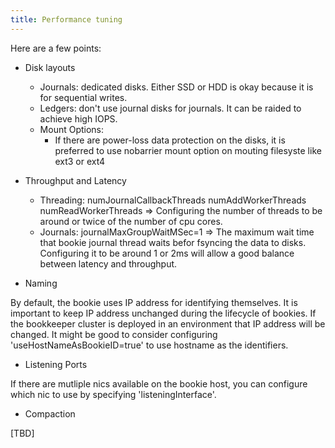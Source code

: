 ```yaml
---
title: Performance tuning
---
```


Here are a few points:

- Disk layouts
  - Journals: dedicated disks. Either SSD or HDD is okay because it is for sequential writes.
  - Ledgers: don't use journal disks for journals. It can be raided to achieve high IOPS.
  - Mount Options:
    - If there are power-loss data protection on the disks, it is preferred to use nobarrier mount option on mouting filesyste like ext3 or ext4

- Throughput and Latency
  - Threading: numJournalCallbackThreads numAddWorkerThreads numReadWorkerThreads => Configuring the number of threads to be around or twice of the number of cpu cores.
  - Journals: journalMaxGroupWaitMSec=1 => The maximum wait time that bookie journal thread waits befor fsyncing the data to disks. Configuring it to be around 1 or 2ms will allow a good balance between latency and throughput.

- Naming

By default, the bookie uses IP address for identifying themselves. It is important to keep IP address unchanged during
the lifecycle of bookies. If the bookkeeper cluster is deployed in an environment that IP address will be changed. It
might be good to consider configuring 'useHostNameAsBookieID=true' to use hostname as the identifiers.

- Listening Ports

If there are mutliple nics available on the bookie host, you can configure which nic to use by specifying 'listeningInterface'.

- Compaction

[TBD]

